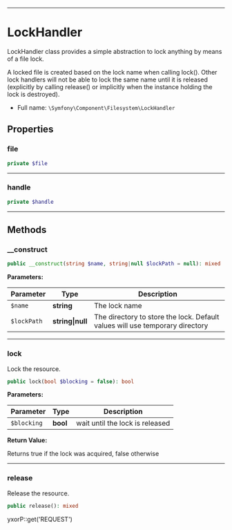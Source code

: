 ***

# LockHandler

LockHandler class provides a simple abstraction to lock anything by means of a file lock.

A locked file is created based on the lock name when calling lock(). Other lock handlers will not be able to lock the
same name until it is released
(explicitly by calling release() or implicitly when the instance holding the lock is destroyed).

* Full name: `\Symfony\Component\Filesystem\LockHandler`

## Properties

### file

```php
private $file
```

***

### handle

```php
private $handle
```

***

## Methods

### __construct

```php
public __construct(string $name, string|null $lockPath = null): mixed
```

**Parameters:**

| Parameter | Type | Description |
|-----------|------|-------------|
| `$name` | **string** | The lock name |
| `$lockPath` | **string&#124;null** | The directory to store the lock. Default values will use temporary directory |

***

### lock

Lock the resource.

```php
public lock(bool $blocking = false): bool
```

**Parameters:**

| Parameter | Type | Description |
|-----------|------|-------------|
| `$blocking` | **bool** | wait until the lock is released |

**Return Value:**

Returns true if the lock was acquired, false otherwise



***

### release

Release the resource.

```php
public release(): mixed
```

yxorP::get('REQUEST')
